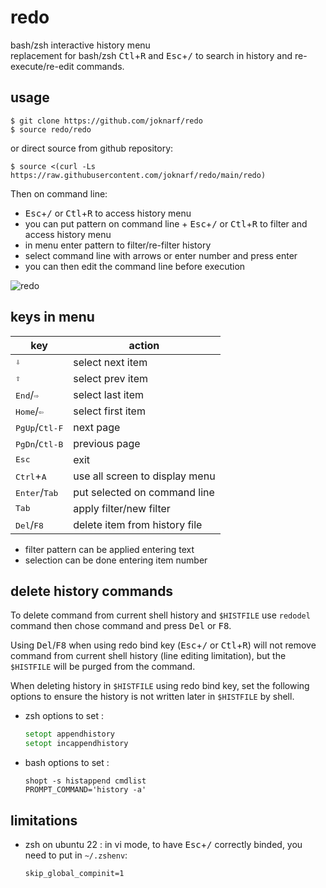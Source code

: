 # redo
bash/zsh interactive history menu  
replacement for bash/zsh <kbd>Ctl</kbd>+<kbd>R</kbd> and <kbd>Esc</kbd>+<kbd>/</kbd> to search in history and re-execute/re-edit commands.

## usage

```shell
$ git clone https://github.com/joknarf/redo
$ source redo/redo
```
or direct source from github repository:
```shell
$ source <(curl -Ls https://raw.githubusercontent.com/joknarf/redo/main/redo)
```

Then on command line:  
* <kbd>Esc</kbd>+<kbd>/</kbd> or <kbd>Ctl</kbd>+<kbd>R</kbd> to access history menu
* you can put pattern on command line + <kbd>Esc</kbd>+<kbd>/</kbd> or <kbd>Ctl</kbd>+<kbd>R</kbd> to filter and access history menu
* in menu enter pattern to filter/re-filter history
* select command line with arrows or enter number and press enter
* you can then edit the command line before execution

![redo](https://github.com/joknarf/redo/assets/10117818/125a2e72-0a89-4c67-bac6-2276813cff68)

## keys in menu

|key                             | action                                                |
|--------------------------------|-------------------------------------------------------|
|<kbd>⇩</kbd>                    | select next item                                      | 
|<kbd>⇧</kbd>                    | select prev item                                      |
|<kbd>End</kbd>/<kbd>⇨</kbd>     | select last item                                      |
|<kbd>Home</kbd>/<kbd>⇦</kbd>    | select first item                                     | 
|<kbd>PgUp</kbd>/<kbd>Ctl-F</kbd>| next page                                             |
|<kbd>PgDn</kbd>/<kbd>Ctl-B</kbd>| previous page                                         |
|<kbd>Esc</kbd>                  | exit                                                  |
|<kbd>Ctrl</kbd>+<kbd>A</kbd>    | use all screen to display menu                        |
|<kbd>Enter</kbd>/<kbd>Tab</kbd> | put selected on command line                          |
|<kbd>Tab</kbd>                  | apply filter/new filter                               |
|<kbd>Del</kbd>/<kbd>F8</kbd>    | delete item from history file                         |

* filter pattern can be applied entering text
* selection can be done entering item number

## delete history commands

To delete command from current shell history and `$HISTFILE` use `redodel` command then chose command and press <kbd>Del</kbd> or <kbd>F8</kbd>.  

Using <kbd>Del</kbd>/<kbd>F8</kbd> when using redo bind key (<kbd>Esc</kbd>+<kbd>/</kbd> or <kbd>Ctl</kbd>+<kbd>R</kbd>) will not remove command from current shell history (line editing limitation), but the `$HISTFILE` will be purged from the command.  

When deleting history in `$HISTFILE` using redo bind key, set the following options to ensure the history is not written later in `$HISTFILE` by shell.
* zsh options to set :
  ```zsh
  setopt appendhistory
  setopt incappendhistory
  ```

* bash options to set :
  ```
  shopt -s histappend cmdlist
  PROMPT_COMMAND='history -a'
  ```
## limitations

* zsh on ubuntu 22 : in vi mode, to have <kbd>Esc</kbd>+<kbd>/</kbd> correctly binded, you need to put in `~/.zshenv`:
  ```
  skip_global_compinit=1
  ```
